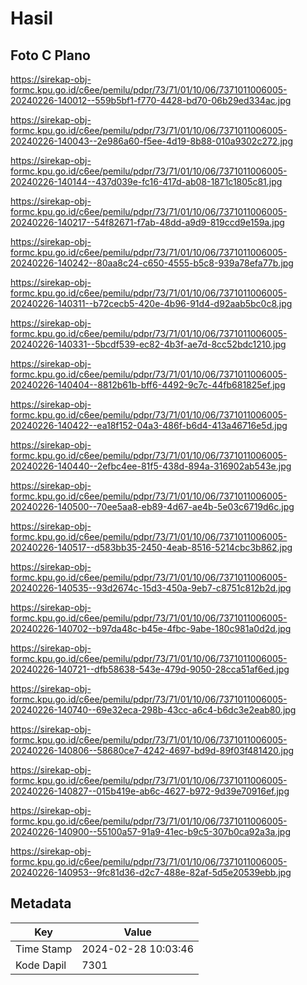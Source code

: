 # Hasil

## Foto C Plano

https://sirekap-obj-formc.kpu.go.id/c6ee/pemilu/pdpr/73/71/01/10/06/7371011006005-20240226-140012--559b5bf1-f770-4428-bd70-06b29ed334ac.jpg

https://sirekap-obj-formc.kpu.go.id/c6ee/pemilu/pdpr/73/71/01/10/06/7371011006005-20240226-140043--2e986a60-f5ee-4d19-8b88-010a9302c272.jpg

https://sirekap-obj-formc.kpu.go.id/c6ee/pemilu/pdpr/73/71/01/10/06/7371011006005-20240226-140144--437d039e-fc16-417d-ab08-1871c1805c81.jpg

https://sirekap-obj-formc.kpu.go.id/c6ee/pemilu/pdpr/73/71/01/10/06/7371011006005-20240226-140217--54f82671-f7ab-48dd-a9d9-819ccd9e159a.jpg

https://sirekap-obj-formc.kpu.go.id/c6ee/pemilu/pdpr/73/71/01/10/06/7371011006005-20240226-140242--80aa8c24-c650-4555-b5c8-939a78efa77b.jpg

https://sirekap-obj-formc.kpu.go.id/c6ee/pemilu/pdpr/73/71/01/10/06/7371011006005-20240226-140311--b72cecb5-420e-4b96-91d4-d92aab5bc0c8.jpg

https://sirekap-obj-formc.kpu.go.id/c6ee/pemilu/pdpr/73/71/01/10/06/7371011006005-20240226-140331--5bcdf539-ec82-4b3f-ae7d-8cc52bdc1210.jpg

https://sirekap-obj-formc.kpu.go.id/c6ee/pemilu/pdpr/73/71/01/10/06/7371011006005-20240226-140404--8812b61b-bff6-4492-9c7c-44fb681825ef.jpg

https://sirekap-obj-formc.kpu.go.id/c6ee/pemilu/pdpr/73/71/01/10/06/7371011006005-20240226-140422--ea18f152-04a3-486f-b6d4-413a46716e5d.jpg

https://sirekap-obj-formc.kpu.go.id/c6ee/pemilu/pdpr/73/71/01/10/06/7371011006005-20240226-140440--2efbc4ee-81f5-438d-894a-316902ab543e.jpg

https://sirekap-obj-formc.kpu.go.id/c6ee/pemilu/pdpr/73/71/01/10/06/7371011006005-20240226-140500--70ee5aa8-eb89-4d67-ae4b-5e03c6719d6c.jpg

https://sirekap-obj-formc.kpu.go.id/c6ee/pemilu/pdpr/73/71/01/10/06/7371011006005-20240226-140517--d583bb35-2450-4eab-8516-5214cbc3b862.jpg

https://sirekap-obj-formc.kpu.go.id/c6ee/pemilu/pdpr/73/71/01/10/06/7371011006005-20240226-140535--93d2674c-15d3-450a-9eb7-c8751c812b2d.jpg

https://sirekap-obj-formc.kpu.go.id/c6ee/pemilu/pdpr/73/71/01/10/06/7371011006005-20240226-140702--b97da48c-b45e-4fbc-9abe-180c981a0d2d.jpg

https://sirekap-obj-formc.kpu.go.id/c6ee/pemilu/pdpr/73/71/01/10/06/7371011006005-20240226-140721--dfb58638-543e-479d-9050-28cca51af6ed.jpg

https://sirekap-obj-formc.kpu.go.id/c6ee/pemilu/pdpr/73/71/01/10/06/7371011006005-20240226-140740--69e32eca-298b-43cc-a6c4-b6dc3e2eab80.jpg

https://sirekap-obj-formc.kpu.go.id/c6ee/pemilu/pdpr/73/71/01/10/06/7371011006005-20240226-140806--58680ce7-4242-4697-bd9d-89f03f481420.jpg

https://sirekap-obj-formc.kpu.go.id/c6ee/pemilu/pdpr/73/71/01/10/06/7371011006005-20240226-140827--015b419e-ab6c-4627-b972-9d39e70916ef.jpg

https://sirekap-obj-formc.kpu.go.id/c6ee/pemilu/pdpr/73/71/01/10/06/7371011006005-20240226-140900--55100a57-91a9-41ec-b9c5-307b0ca92a3a.jpg

https://sirekap-obj-formc.kpu.go.id/c6ee/pemilu/pdpr/73/71/01/10/06/7371011006005-20240226-140953--9fc81d36-d2c7-488e-82af-5d5e20539ebb.jpg


## Metadata

| Key        | Value               |
| ---------- | ------------------- |
| Time Stamp | 2024-02-28 10:03:46 |
| Kode Dapil | 7301                |



